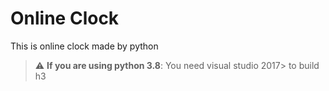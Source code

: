 # Online Clock
This is online clock made by python
> :warning: **If you are using python 3.8**: You need visual studio 2017> to build h3
